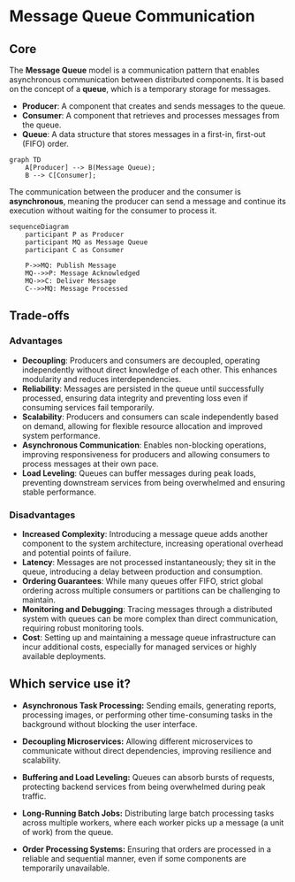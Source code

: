 # Message Queue Communication

## Core

The **Message Queue** model is a communication pattern that enables asynchronous communication between distributed components. It is based on the concept of a **queue**, which is a temporary storage for messages.

-   **Producer**: A component that creates and sends messages to the queue.
-   **Consumer**: A component that retrieves and processes messages from the queue.
-   **Queue**: A data structure that stores messages in a first-in, first-out (FIFO) order.

```mermaid
graph TD
    A[Producer] --> B(Message Queue);
    B --> C[Consumer];
```


The communication between the producer and the consumer is **asynchronous**, meaning the producer can send a message and continue its execution without waiting for the consumer to process it.

```mermaid
sequenceDiagram
    participant P as Producer
    participant MQ as Message Queue
    participant C as Consumer

    P->>MQ: Publish Message
    MQ-->>P: Message Acknowledged
    MQ->>C: Deliver Message
    C-->>MQ: Message Processed
```

## Trade-offs

### Advantages
-   **Decoupling**: Producers and consumers are decoupled, operating independently without direct knowledge of each other. This enhances modularity and reduces interdependencies.
-   **Reliability**: Messages are persisted in the queue until successfully processed, ensuring data integrity and preventing loss even if consuming services fail temporarily.
-   **Scalability**: Producers and consumers can scale independently based on demand, allowing for flexible resource allocation and improved system performance.
-   **Asynchronous Communication**: Enables non-blocking operations, improving responsiveness for producers and allowing consumers to process messages at their own pace.
-   **Load Leveling**: Queues can buffer messages during peak loads, preventing downstream services from being overwhelmed and ensuring stable performance.

### Disadvantages
-   **Increased Complexity**: Introducing a message queue adds another component to the system architecture, increasing operational overhead and potential points of failure.
-   **Latency**: Messages are not processed instantaneously; they sit in the queue, introducing a delay between production and consumption.
-   **Ordering Guarantees**: While many queues offer FIFO, strict global ordering across multiple consumers or partitions can be challenging to maintain.
-   **Monitoring and Debugging**: Tracing messages through a distributed system with queues can be more complex than direct communication, requiring robust monitoring tools.
-   **Cost**: Setting up and maintaining a message queue infrastructure can incur additional costs, especially for managed services or highly available deployments.

## Which service use it?

-   **Asynchronous Task Processing:** Sending emails, generating reports, processing images, or performing other time-consuming tasks in the background without blocking the user interface.

-   **Decoupling Microservices:** Allowing different microservices to communicate without direct dependencies, improving resilience and scalability.

-   **Buffering and Load Leveling:** Queues can absorb bursts of requests, protecting backend services from being overwhelmed during peak traffic.

-   **Long-Running Batch Jobs:** Distributing large batch processing tasks across multiple workers, where each worker picks up a message (a unit of work) from the queue.

-   **Order Processing Systems:** Ensuring that orders are processed in a reliable and sequential manner, even if some components are temporarily unavailable.
